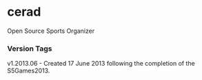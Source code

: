 cerad
=====

Open Source Sports Organizer

### Version Tags

v1.2013.06 - Created 17 June 2013 following the completion of the S5Games2013.


